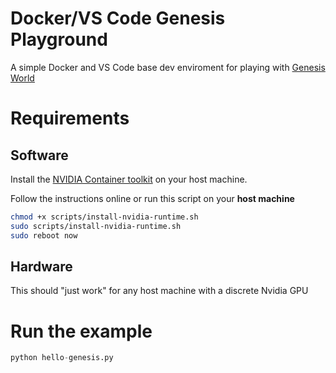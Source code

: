 # Docker/VS Code Genesis Playground

A simple Docker and VS Code base dev enviroment for playing with [Genesis World](https://genesis-embodied-ai.github.io/)

# Requirements 

## Software 
Install the [NVIDIA Container toolkit](https://docs.nvidia.com/datacenter/cloud-native/container-toolkit/latest/install-guide.html) on your host machine.

Follow the instructions online or run this script on your **host machine**

```sh
chmod +x scripts/install-nvidia-runtime.sh
sudo scripts/install-nvidia-runtime.sh
sudo reboot now
```

## Hardware 

This should "just work" for any host machine with a discrete Nvidia GPU 

# Run the example 

```python 
python hello-genesis.py
```
